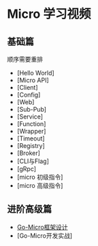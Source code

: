 # Micro 学习视频

## 基础篇

顺序需要重排

- [Hello World] 
- [Micro API] 
- [Client] 
- [Config] 
- [Web] 
- [Sub-Pub] 
- [Service] 
- [Function] 
- [Wrapper] 
- [Timeout] 
- [Registry] 
- [Broker] 
- [CLI与Flag] 
- [gRpc]
- [micro 初级指令]
- [micro 高级指令]

## 进阶高级篇

- [Go-Micro框架设计](https://www.bilibili.com/video/av73488208)
- [Go-Micro开发实战]